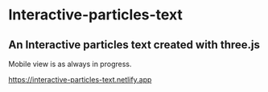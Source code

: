 # Interactive-particles-text
## An Interactive particles text created with three.js

Mobile view is as always in progress.

https://interactive-particles-text.netlify.app
